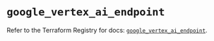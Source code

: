 # `google_vertex_ai_endpoint`

Refer to the Terraform Registry for docs: [`google_vertex_ai_endpoint`](https://registry.terraform.io/providers/hashicorp/google-beta/6.15.0/docs/resources/google_vertex_ai_endpoint).
